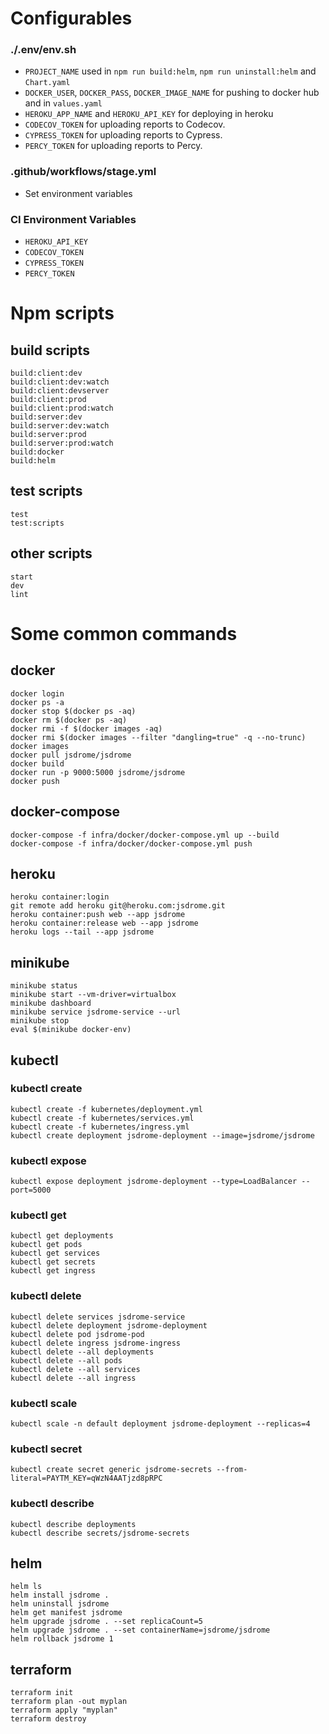 # Configurables

### ./.env/env.sh

  - `PROJECT_NAME` used in `npm run build:helm`, `npm run uninstall:helm` and `Chart.yaml`
  - `DOCKER_USER`, `DOCKER_PASS`, `DOCKER_IMAGE_NAME` for pushing to docker hub and in `values.yaml`
  - `HEROKU_APP_NAME` and `HEROKU_API_KEY` for deploying in heroku
  - `CODECOV_TOKEN` for uploading reports to Codecov.
  - `CYPRESS_TOKEN` for uploading reports to Cypress.
  - `PERCY_TOKEN` for uploading reports to Percy.

### .github/workflows/stage.yml

  - Set environment variables

### CI Environment Variables

  - `HEROKU_API_KEY`
  - `CODECOV_TOKEN`
  - `CYPRESS_TOKEN`
  - `PERCY_TOKEN`

# Npm scripts

## build scripts

```shell
build:client:dev
build:client:dev:watch
build:client:devserver
build:client:prod
build:client:prod:watch
build:server:dev
build:server:dev:watch
build:server:prod
build:server:prod:watch
build:docker
build:helm
```

## test scripts

```shell
test
test:scripts
```

## other scripts

```shell
start
dev
lint
```

# Some common commands

## docker

```shell
docker login
docker ps -a
docker stop $(docker ps -aq)
docker rm $(docker ps -aq)
docker rmi -f $(docker images -aq)
docker rmi $(docker images --filter "dangling=true" -q --no-trunc)
docker images
docker pull jsdrome/jsdrome
docker build
docker run -p 9000:5000 jsdrome/jsdrome
docker push
```

## docker-compose

```shell
docker-compose -f infra/docker/docker-compose.yml up --build
docker-compose -f infra/docker/docker-compose.yml push
```

## heroku

```shell
heroku container:login
git remote add heroku git@heroku.com:jsdrome.git
heroku container:push web --app jsdrome
heroku container:release web --app jsdrome
heroku logs --tail --app jsdrome
```

## minikube

```shell
minikube status
minikube start --vm-driver=virtualbox
minikube dashboard
minikube service jsdrome-service --url
minikube stop
eval $(minikube docker-env)
```

## kubectl

### kubectl create

```shell
kubectl create -f kubernetes/deployment.yml
kubectl create -f kubernetes/services.yml
kubectl create -f kubernetes/ingress.yml
kubectl create deployment jsdrome-deployment --image=jsdrome/jsdrome
```

### kubectl expose

```shell
kubectl expose deployment jsdrome-deployment --type=LoadBalancer --port=5000
```

### kubectl get

```shell
kubectl get deployments
kubectl get pods
kubectl get services
kubectl get secrets
kubectl get ingress
```

### kubectl delete

```shell
kubectl delete services jsdrome-service
kubectl delete deployment jsdrome-deployment
kubectl delete pod jsdrome-pod
kubectl delete ingress jsdrome-ingress
kubectl delete --all deployments
kubectl delete --all pods
kubectl delete --all services
kubectl delete --all ingress
```

### kubectl scale

```shell
kubectl scale -n default deployment jsdrome-deployment --replicas=4
```

### kubectl secret

```shell
kubectl create secret generic jsdrome-secrets --from-literal=PAYTM_KEY=qWzN4AATjzd8pRPC
```

### kubectl describe

```shell
kubectl describe deployments
kubectl describe secrets/jsdrome-secrets
```

## helm

```shell
helm ls
helm install jsdrome .
helm uninstall jsdrome
helm get manifest jsdrome
helm upgrade jsdrome . --set replicaCount=5
helm upgrade jsdrome . --set containerName=jsdrome/jsdrome
helm rollback jsdrome 1
```

## terraform

```shell
terraform init
terraform plan -out myplan
terraform apply "myplan"
terraform destroy
 ```